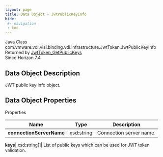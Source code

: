 ```yaml
---
layout: page
title: Data Object - JwtPublicKeyInfo
hide:
 #- navigation
 - toc
---
```






Java Class
    com.vmware.vdi.vlsi.binding.vdi.infrastructure.JwtToken.JwtPublicKeyInfo  
Returned by
     [JwtToken_GetPublicKeys](vdi.infrastructure.JwtToken.md#getPublicKeys)  
Since 
    Horizon 7.4

## Data Object Description 

JWT public key info object. 

## Data Object Properties

Properties

Name |  Type |  Description   
---|---|---  
**connectionServerName**|  xsd:string|  Connection server name.   
  
**keys**|  xsd:string[]|  List of public keys which can be used for JWT token validation.   
  
  

  

